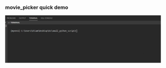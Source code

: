 


### movie_picker quick demo


![demo_gif](https://github.com/Uttam580/fun_with_python/blob/master/movie_picker/demo.gif)
